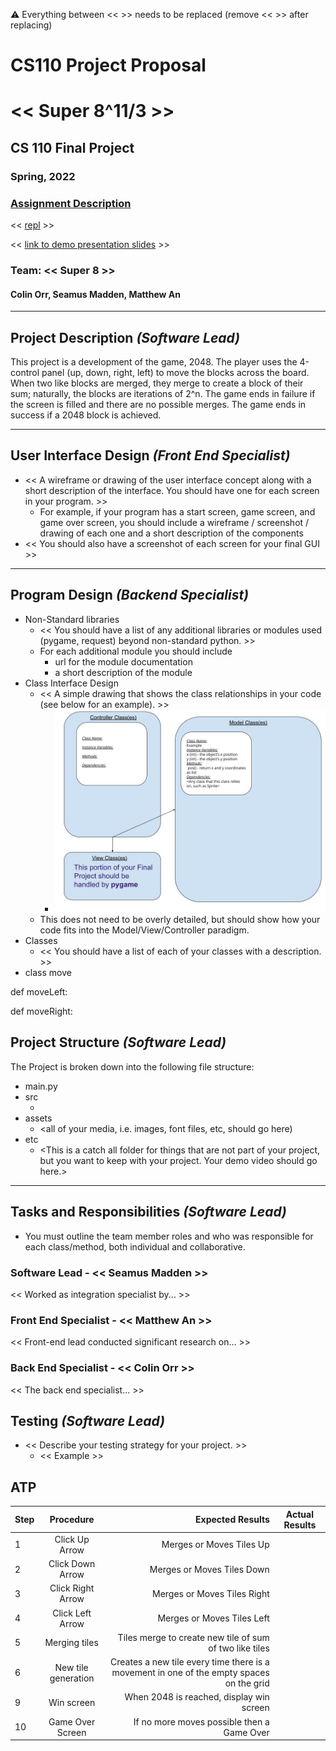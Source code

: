 :warning: Everything between << >> needs to be replaced (remove << >> after replacing)
# CS110 Project Proposal
# << Super 8^11/3 >>
## CS 110 Final Project
### Spring, 2022
### [Assignment Description](https://docs.google.com/document/d/1H4R6yLL7som1lglyXWZ04RvTp_RvRFCCBn6sqv-82ps/edit#)

<< [repl](#) >>

<< [link to demo presentation slides](#) >>

### Team: << Super 8 >>
#### Colin Orr, Seamus Madden, Matthew An

***

## Project Description *(Software Lead)*

This project is a development of the game, 2048. The player uses the 4-control panel (up, down, right, left) to move the blocks across the board. When two like blocks are merged, they merge to create a block of their sum; naturally, the blocks are iterations of 2^n. The game ends in failure if the screen is filled and there are no possible merges. The game ends in success if a 2048 block is achieved. 

***    

## User Interface Design *(Front End Specialist)*

* << A wireframe or drawing of the user interface concept along with a short description of the interface. You should have one for each screen in your program. >>
    * For example, if your program has a start screen, game screen, and game over screen, you should include a wireframe / screenshot / drawing of each one and a short description of the components
* << You should also have a screenshot of each screen for your final GUI >>

***        

## Program Design *(Backend Specialist)*

* Non-Standard libraries
    * << You should have a list of any additional libraries or modules used (pygame, request) beyond non-standard python. >>
    * For each additional module you should include
        * url for the module documentation
        * a short description of the module
* Class Interface Design
    * << A simple drawing that shows the class relationships in your code (see below for an example). >>
        * ![class diagram](assets/class_diagram.jpg)
    * This does not need to be overly detailed, but should show how your code fits into the Model/View/Controller paradigm.
* Classes
    * << You should have a list of each of your classes with a description. >>
* class move

def moveLeft:

def moveRight:



## Project Structure *(Software Lead)*

The Project is broken down into the following file structure:

* main.py
* src
    * <all of your python files should go here>
* assets
    * <all of your media, i.e. images, font files, etc, should go here)
* etc
    * <This is a catch all folder for things that are not part of your project, but you want to keep with your project. Your demo video should go here.>

***

## Tasks and Responsibilities *(Software Lead)*

   * You must outline the team member roles and who was responsible for each class/method, both individual and collaborative.

### Software Lead - << Seamus Madden >>

<< Worked as integration specialist by... >>

### Front End Specialist - << Matthew An >>

<< Front-end lead conducted significant research on... >>

### Back End Specialist - << Colin Orr >>

<< The back end specialist... >>

## Testing *(Software Lead)*

* << Describe your testing strategy for your project. >>
    * << Example >>

## ATP

| Step                  | Procedure     | Expected Results  | Actual Results |
| ----------------------|:-------------:| -----------------:| -------------- |
|  1  | Click Up Arrow  | Merges or Moves Tiles Up |                 |
|  2  | Click Down Arrow  | Merges or Moves Tiles Down |                 |
|  3  | Click Right Arrow  | Merges or Moves Tiles Right |                 |
|  4  | Click Left Arrow  | Merges or Moves Tiles Left |                   |
|  5  | Merging tiles  | Tiles merge to create new tile of sum of two like tiles | |
|  6  |  New tile generation | Creates a new tile every time there is a movement in one of the empty spaces on the grid| |
|  9  | Win screen  | When 2048 is reached, display win screen |  |
|  10  | Game Over Screen  | If no more moves possible then a Game Over |  |